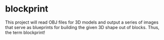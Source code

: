 # blockprint
This project will read OBJ files for 3D models and output a series of images that serve as blueprints for building the given 3D shape out of blocks. Thus, the term blockprint!
